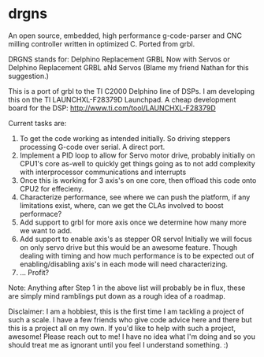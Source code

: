 # drgns
An open source, embedded, high performance g-code-parser and CNC milling controller written in optimized C. Ported from grbl.

DRGNS stands for:
Delphino Replacement GRBL Now with Servos
or
Delphino Replacement GRBL aNd Servos
(Blame my friend Nathan for this suggestion.)

This is a port of grbl to the TI C2000 Delphino line of DSPs.
I am developing this on the TI LAUNCHXL-F28379D Launchpad. A cheap development board for the DSP:
http://www.ti.com/tool/LAUNCHXL-F28379D

Current tasks are:
  1) To get the code working as intended initially.
     So driving steppers processing G-code over serial.
     A direct port.
  2) Implement a PID loop to allow for Servo motor drive, probably initially on CPU1's core as-well to quickly get things
     going as to not add complexity with interprocessor communications and interrupts
  3) Once this is working for 3 axis's on one core, then offload this code onto CPU2 for effecieny.
  4) Characterize performance, see where we can push the platform, if any limitations exist, where, can we get the
     CLAs involved to boost performace?
  5) Add support to grbl for more axis once we determine how many more we want to add.
  6) Add support to enable axis's as stepper OR servo! Initially we will focus on only servo drive but this would be an
     awesome feature. Though dealing with timing and how much performance is to be expected out of enabling/disabling
     axis's in each mode will need characterizing.
  7) ... Profit?

Note: Anything after Step 1 in the above list will probably be in flux, these are simply mind ramblings put down as a rough idea of a roadmap.


Disclaimer:
I am a hobbiest, this is the first time I am tackling a project of such a scale. I have a few friends who give code advice here and there
but this is a project all on my own. If you'd like to help with such a project, awesome! Please reach out to me!
I have no idea what I'm doing and so you should treat me as ignorant until you feel I understand something. :)

